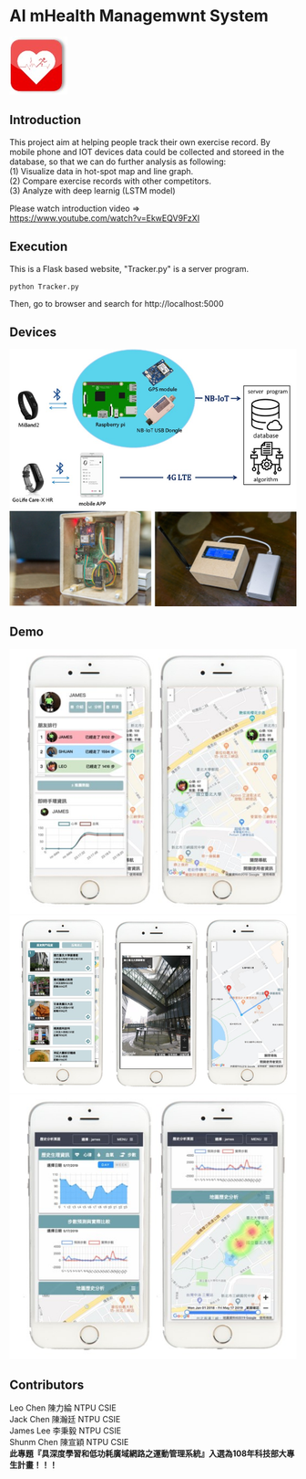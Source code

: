 # AI mHealth Managemwnt System

![image](https://github.com/leochen66/AI-mHealth/blob/master/display/logo.jpg)

## Introduction
This project aim at helping people track their own exercise record. By mobile phone and IOT devices data could be collected and storeed in the database, so that we can do further analysis as following:<br/>
(1) Visualize data in hot-spot map and line graph. <br/>
(2) Compare exercise records with other competitors.<br/>
(3) Analyze with deep learnig (LSTM model) <br/>

Please watch introduction video =><br/>
https://www.youtube.com/watch?v=EkwEQV9FzXI


## Execution
This is a Flask based website, "Tracker.py" is a server program.
```
python Tracker.py
```
Then, go to browser and search for http://localhost:5000


## Devices
![image](https://github.com/leochen66/AI-mHealth/blob/master/display/conmunicate.jpg) <br/>
![image](https://github.com/leochen66/AI-mHealth/blob/master/display/demo4.jpg) <br/>


## Demo
![image](https://github.com/leochen66/AI-mHealth/blob/master/display/demo1.jpg) <br/>
![image](https://github.com/leochen66/AI-mHealth/blob/master/display/demo2.jpg) <br/>
![image](https://github.com/leochen66/AI-mHealth/blob/master/display/demo3.jpg) <br/>


## Contributors
Leo Chen 陳力綸 NTPU CSIE <br/>
Jack Chen 陳瀚廷 NTPU CSIE <br/>
James Lee 李秉毅 NTPU CSIE <br/>
Shunm Chen 陳宣穎 NTPU CSIE <br/>
**此專題『具深度學習和低功耗廣域網路之運動管理系統』入選為108年科技部大專生計畫！！！**